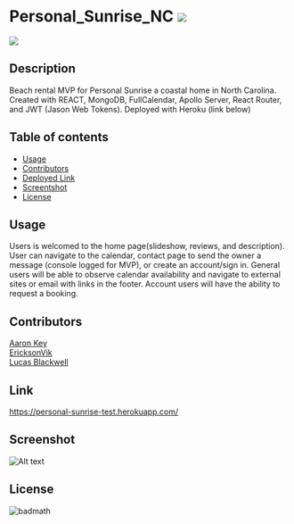 # Personal_Sunrise_NC ![](https://img.shields.io/github/languages/count/EricksonVIK/Personal_Sunrise_NC)

![](https://img.shields.io/github/languages/top/EricksonVIK/Personal_Sunrise_NC)

## Description

Beach rental MVP for Personal Sunrise a coastal home in North Carolina. Created with REACT, MongoDB, FullCalendar, Apollo Server, React Router, and JWT (Jason Web Tokens). Deployed with Heroku (link below)

## Table of contents

- [Usage](#usage)
- [Contributors](#contributors)
- [Deployed Link](#link)
- [Screentshot](#screenshot)
- [License](#license)

## Usage

Users is welcomed to the home page(slideshow, reviews, and description). User can navigate to the calendar, contact page to send the owner a message (console logged for MVP), or create an account/sign in. General users will be able to observe calendar availability and navigate to external sites or email with links in the footer. Account users will have the ability to request a booking.

## Contributors
[Aaron Key](https://github.com/AaronMikelKey)</br>
[EricksonVik](https://github.com/EricksonVIK) </br>
[Lucas Blackwell](https://github.com/Blackwell101)</br>

## Link
https://personal-sunrise-test.herokuapp.com/

## Screenshot
![Alt text](../../../../C:/Bootcamp/projects/Personal_Sunrise_NC/client/src/assets/images/Home_Screenshot.png)
## License

![badmath](https://img.shields.io/github/license/EricksonVIK/Personal_Sunrise_NC)
